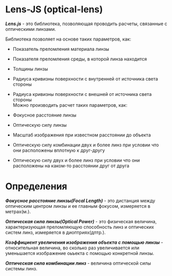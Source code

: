 # Lens-JS (optical-lens)

***Lens.js*** - это библиотека, позволяющая проводить расчеты, связанные с оптическими линзами.

Библиотека позволяет на основе таких параметров, как:  
  
- Показатель преломления материала линзы
- Показателя преломления среды, в которой линза находится
- Толщины линзы
- Радиуса кривизны поверхности с внутренней от источника света стороны
- Радиуса кривизны поверхности с внешней от источника света стороны  
Можно производить расчет таких параметров, как: 
  
- Фокусное расстояние линзы
- Оптическую силу линзы
- Масштаб изображения при известном расстоянии до объекта
- Оптическую силу комбинации двух и более линз при условии что они расположены вплотную к друг-другу
- Оптическую силу двух и более линз при условии что они расположены на каком-то расстоянии друг от друга  

# Определения
***Фокусное расстояние линзы(Focal Length)*** - это дистанция между оптическим центром линзы и ее главным фокусом, измеряется в метрах(м.).

***Оптическая сила линзы(Optical Power)*** - это физическая величина, характеризующая преломляющую способность линз и оптических систем линз, измеряется в диоптриях(дптр.).

***Коэффициент увеличения изображения объекта с помощью линзы*** - относительная величина, во сколько раз увеличивается или уменьшается изображение оьъекта с помощью конкретной линзы.

***Оптическая сила комбинации линз*** - величина оптической силы системы линз.
